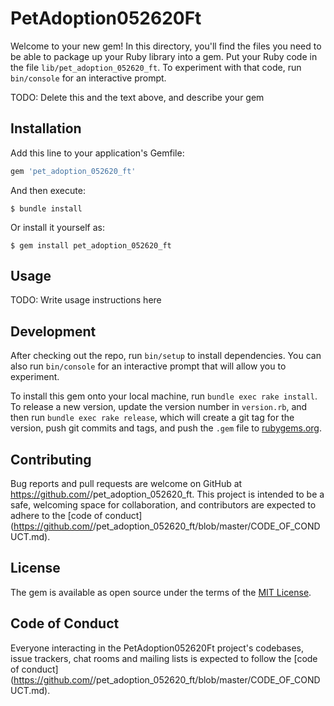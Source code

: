 # PetAdoption052620Ft

Welcome to your new gem! In this directory, you'll find the files you need to be able to package up your Ruby library into a gem. Put your Ruby code in the file `lib/pet_adoption_052620_ft`. To experiment with that code, run `bin/console` for an interactive prompt.

TODO: Delete this and the text above, and describe your gem

## Installation

Add this line to your application's Gemfile:

```ruby
gem 'pet_adoption_052620_ft'
```

And then execute:

    $ bundle install

Or install it yourself as:

    $ gem install pet_adoption_052620_ft

## Usage

TODO: Write usage instructions here

## Development

After checking out the repo, run `bin/setup` to install dependencies. You can also run `bin/console` for an interactive prompt that will allow you to experiment.

To install this gem onto your local machine, run `bundle exec rake install`. To release a new version, update the version number in `version.rb`, and then run `bundle exec rake release`, which will create a git tag for the version, push git commits and tags, and push the `.gem` file to [rubygems.org](https://rubygems.org).

## Contributing

Bug reports and pull requests are welcome on GitHub at https://github.com/<github username>/pet_adoption_052620_ft. This project is intended to be a safe, welcoming space for collaboration, and contributors are expected to adhere to the [code of conduct](https://github.com/<github username>/pet_adoption_052620_ft/blob/master/CODE_OF_CONDUCT.md).


## License

The gem is available as open source under the terms of the [MIT License](https://opensource.org/licenses/MIT).

## Code of Conduct

Everyone interacting in the PetAdoption052620Ft project's codebases, issue trackers, chat rooms and mailing lists is expected to follow the [code of conduct](https://github.com/<github username>/pet_adoption_052620_ft/blob/master/CODE_OF_CONDUCT.md).
